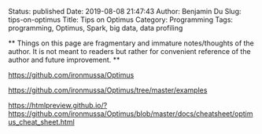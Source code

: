 Status: published
Date: 2019-08-08 21:47:43
Author: Benjamin Du
Slug: tips-on-optimus
Title: Tips on Optimus
Category: Programming
Tags: programming, Optimus, Spark, big data, data profiling

**
Things on this page are fragmentary and immature notes/thoughts of the author.
It is not meant to readers but rather for convenient reference of the author and future improvement.
**

https://github.com/ironmussa/Optimus

https://github.com/ironmussa/Optimus/tree/master/examples

https://htmlpreview.github.io/?https://github.com/ironmussa/Optimus/blob/master/docs/cheatsheet/optimus_cheat_sheet.html
